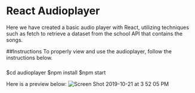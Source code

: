 # React Audioplayer
Here we have created a basic audio player with React, utilizing techniques such as
fetch to retrieve a dataset from the school API that contains the songs.

##Instructions
To properly view and use the audioplayer, follow the instructions below.

###
$cd audioplayer
$npm install
$npm start

Here is a preview below:
![Screen Shot 2019-10-21 at 3 52 05 PM](https://user-images.githubusercontent.com/35662224/67238206-c56b9580-f41a-11e9-83ab-29089487f77d.png)
